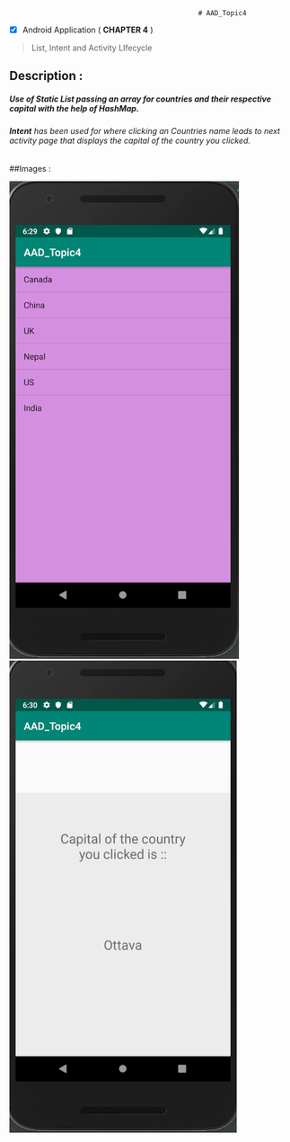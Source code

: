                                                    # AAD_Topic4

- [x] Android Application ( **CHAPTER 4** )
> List, Intent and Activity LIfecycle 

## Description : 
##### Use of **Static List** passing an array for *countries* and their respective *capital* with the help of **HashMap**.
###### **Intent** has been used for where clicking an *Countries* name leads to next activity page that displays the *capital* of the country you clicked.

##Images : 

![alt text](https://github.com/PreranaPandit/AAD_Topic4/blob/master/AAD_Topic4_One.png)
![alt text](https://github.com/PreranaPandit/AAD_Topic4/blob/master/AAD_Topic4_2.png)


